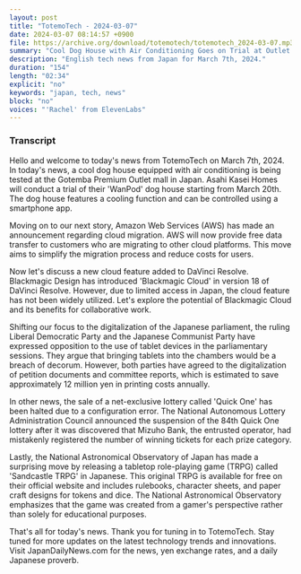 ```yaml
---
layout: post
title: "TotemoTech - 2024-03-07"
date: 2024-03-07 08:14:57 +0900
file: https://archive.org/download/totemotech/totemotech_2024-03-07.mp3
summary: "Cool Dog House with Air Conditioning Goes on Trial at Outlet Mall; AWS Announces Free Data Transfer for Cloud Migration, & more…"
description: "English tech news from Japan for March 7th, 2024."
duration: "154"
length: "02:34"
explicit: "no"
keywords: "japan, tech, news"
block: "no"
voices: "'Rachel' from ElevenLabs"
---
```


### Transcript

Hello and welcome to today's news from TotemoTech on March 7th, 2024. In today's news, a cool dog house equipped with air conditioning is being tested at the Gotemba Premium Outlet mall in Japan. Asahi Kasei Homes will conduct a trial of their 'WanPod' dog house starting from March 20th. The dog house features a cooling function and can be controlled using a smartphone app.

Moving on to our next story, Amazon Web Services (AWS) has made an announcement regarding cloud migration. AWS will now provide free data transfer to customers who are migrating to other cloud platforms. This move aims to simplify the migration process and reduce costs for users.

Now let's discuss a new cloud feature added to DaVinci Resolve. Blackmagic Design has introduced 'Blackmagic Cloud' in version 18 of DaVinci Resolve. However, due to limited access in Japan, the cloud feature has not been widely utilized. Let's explore the potential of Blackmagic Cloud and its benefits for collaborative work.

Shifting our focus to the digitalization of the Japanese parliament, the ruling Liberal Democratic Party and the Japanese Communist Party have expressed opposition to the use of tablet devices in the parliamentary sessions. They argue that bringing tablets into the chambers would be a breach of decorum. However, both parties have agreed to the digitalization of petition documents and committee reports, which is estimated to save approximately 12 million yen in printing costs annually.

In other news, the sale of a net-exclusive lottery called 'Quick One' has been halted due to a configuration error. The National Autonomous Lottery Administration Council announced the suspension of the 84th Quick One lottery after it was discovered that Mizuho Bank, the entrusted operator, had mistakenly registered the number of winning tickets for each prize category.

Lastly, the National Astronomical Observatory of Japan has made a surprising move by releasing a tabletop role-playing game (TRPG) called 'Sandcastle TRPG' in Japanese. This original TRPG is available for free on their official website and includes rulebooks, character sheets, and paper craft designs for tokens and dice. The National Astronomical Observatory emphasizes that the game was created from a gamer's perspective rather than solely for educational purposes.

That's all for today's news. Thank you for tuning in to TotemoTech. Stay tuned for more updates on the latest technology trends and innovations.   Visit JapanDailyNews.com for the news, yen exchange rates, and a daily Japanese proverb.
